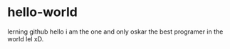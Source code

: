 # hello-world
lerning github
hello i am the one and only oskar the best programer in the world lel xD.
